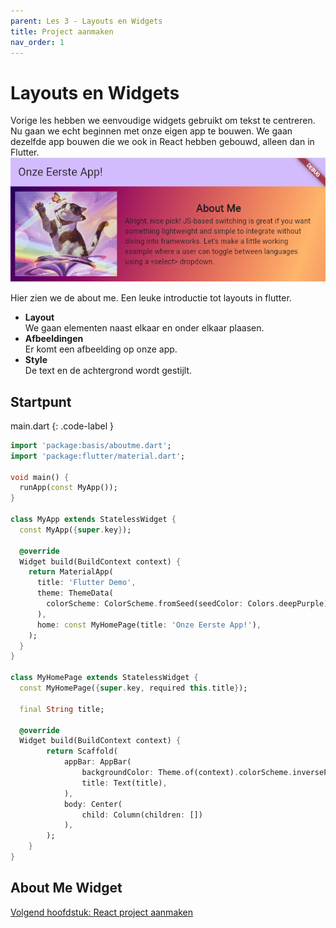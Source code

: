 ```yaml
---
parent: Les 3 - Layouts en Widgets
title: Project aanmaken
nav_order: 1
---
```


# Layouts en Widgets
Vorige les hebben we eenvoudige widgets gebruikt om tekst te centreren. Nu gaan we echt beginnen met onze eigen app te bouwen.
We gaan dezelfde app bouwen die we ook in React hebben gebouwd, alleen dan in Flutter.
![](../images/aboutme.png)

Hier zien we de about me. Een leuke introductie tot layouts in flutter.
* **Layout**    
    We gaan elementen naast elkaar en onder elkaar plaasen.
* **Afbeeldingen**    
    Er komt een afbeelding op onze app.
* **Style**    
    De text en de achtergrond wordt gestijlt.


## Startpunt
main.dart
{: .code-label }
```dart
import 'package:basis/aboutme.dart';
import 'package:flutter/material.dart';

void main() {
  runApp(const MyApp());
}

class MyApp extends StatelessWidget {
  const MyApp({super.key});

  @override
  Widget build(BuildContext context) {
    return MaterialApp(
      title: 'Flutter Demo',
      theme: ThemeData(
        colorScheme: ColorScheme.fromSeed(seedColor: Colors.deepPurple),
      ),
      home: const MyHomePage(title: 'Onze Eerste App!'),
    );
  }
}

class MyHomePage extends StatelessWidget {
  const MyHomePage({super.key, required this.title});

  final String title;

  @override
  Widget build(BuildContext context) {
        return Scaffold(
            appBar: AppBar(
                backgroundColor: Theme.of(context).colorScheme.inversePrimary,
                title: Text(title),
            ),
            body: Center(
                child: Column(children: [])
            ),
        );
    }
}
```

## About Me Widget

[Volgend hoofdstuk: React project aanmaken](2dart)